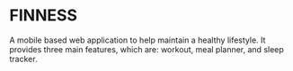# FINNESS
A mobile based web application to help maintain a healthy lifestyle. It provides three main features, which are: workout, meal planner, and sleep tracker.
